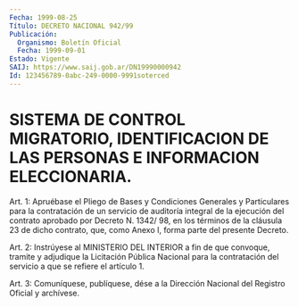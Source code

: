 ```yaml
---
Fecha: 1999-08-25
Título: DECRETO NACIONAL 942/99
Publicación:
  Organismo: Boletín Oficial
  Fecha: 1999-09-01
Estado: Vigente
SAIJ: https://www.saij.gob.ar/DN19990000942
Id: 123456789-0abc-249-0000-9991soterced
---
```

# SISTEMA DE CONTROL MIGRATORIO, IDENTIFICACION DE LAS PERSONAS E INFORMACION ELECCIONARIA.

<a id="1"></a>
Art. 1: Apruébase el Pliego de Bases y Condiciones Generales y Particulares  para  la  contratación  de  un  servicio de auditoría integral de la ejecución del contrato aprobado por  Decreto N. 1342/ 98, en los términos de la cláusula 23 de dicho contrato,  que, como Anexo I, forma parte del presente Decreto.

<a id="2"></a>
Art.  2: Instrúyese  al  MINISTERIO  DEL  INTERIOR  a fin de que convoque,  tramite y adjudique la Licitación Pública Nacional  para la contratación  del  servicio  a  que  se  refiere  el  artículo 1.

<a id="3"></a>
Art. 3: Comuníquese, publíquese, dése a la Dirección Nacional  del Registro  Oficial  y  archívese.